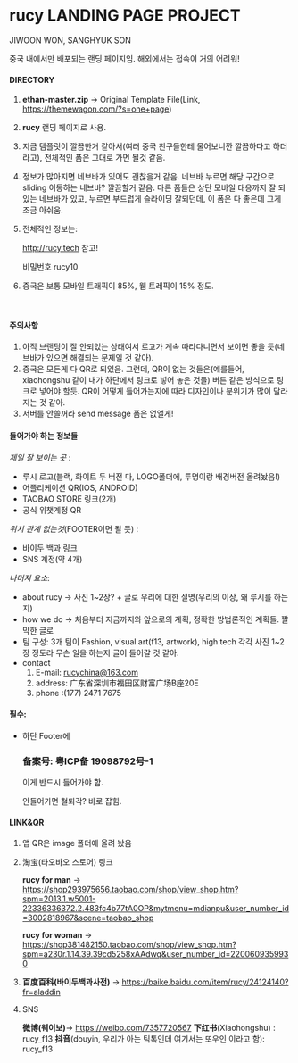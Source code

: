 # rucy LANDING PAGE PROJECT

JIWOON WON, SANGHYUK SON

중국 내에서만 배포되는 랜딩 페이지임. 해외에서는 접속이 거의 어려워!

#### **DIRECTORY**

1. **ethan-master.zip** -> Original Template File(Link, <https://themewagon.com/?s=one+page>)

2. **rucy** 랜딩 페이지로 사용. 

3. 지금 템플릿이 깔끔한거 같아서(여러 중국 친구들한테 물어보니깐 깔끔하다고 하더라고), 전체적인 폼은 그대로 가면 될것 같음. 

4. 정보가 많아지면 네브바가 있어도 괜찮을거 같음. 네브바 누르면 해당 구간으로 sliding 이동하는 네브바? 깔끔할거 같음. 다른 폼들은 상단 모바일 대응까지 잘 되있는 네브바가 있고, 누르면 부드럽게 슬라이딩 잘되던데, 이 폼은 다 좋은데 그게 조금 아쉬움. 

5. 전체적인 정보는: 

   http://rucy.tech 참고!

   비밀번호 rucy10 

6. 중국은 보통 모바일 트래픽이 85%, 웹 트레픽이 15% 정도.

   ​

#### **주의사항** 

1. 아직 브랜딩이 잘 안되있는 상태여서 로고가 계속 따라다니면서 보이면 좋을 듯(네브바가 있으면 해결되는 문제일 것 같아). 
2. 중국은 모든게 다 QR로 되있음. 그런데, QR이 없는 것들은(예를들어, xiaohongshu 같이 내가 하단에서 링크로 넣어 놓은 것들) 버튼 같은 방식으로 링크로 넣어야 할듯. QR이 어떻게 들어가는지에 따라 디자인이나 분위기가 많이 달라지는 것 같아. 
3. 서버를 안쓸꺼라 send message 폼은 없앨게!



#### **들어가야 하는 정보들**

*제일 잘 보이는 곳* : 

- 루시 로고(블랙, 화이트 두 버전 다, LOGO폴더에, 투명이랑 배경버전 올려놨음!)
- 어플리케이션 QR(IOS, ANDROID)
- TAOBAO STORE 링크(2개) 
- 공식 위챗계정 QR 

*위치 관계 없는것*(FOOTER이면 될 듯) : 

- 바이두 백과 링크 
- SNS 계정(약 4개)   

*나머지 요소*:

- about rucy -> 사진 1~2장? + 글로 우리에 대한 설명(우리의 이상, 왜 루시를 하는지)
- how we do -> 처음부터 지금까지와 앞으로의 계획, 정확한 방법론적인 계획들. 짤막한 글로  
- 팀 구성: 3개 팀이  Fashion, visual art(f13, artwork), high tech 각각 사진 1~2장 정도라 무슨 일을 하는지 글이 들어갈 것 같아.
- contact  
  1. E-mail: rucychina@163.com
  2. address: 广东省深圳市福田区财富广场B座20E
  3. phone :(177) 2471 7675



#### **필수**:

- 하단 Footer에

  ### 备案号: 粤ICP备 19098792号-1

  이게 반드시 들어가야 함. 

  안들어가면 철퇴각? 바로 잡힘. 



#### **LINK&QR**

1. 앱 QR은 image 폴더에 올려 놨음


2. 淘宝(타오바오 스토어) 링크 

   **rucy for man** -> https://shop293975656.taobao.com/shop/view_shop.htm?spm=2013.1.w5001-22336336372.2.483fc4b77tA0OP&mytmenu=mdianpu&user_number_id=3002818967&scene=taobao_shop

   **rucy for woman** -> https://shop381482150.taobao.com/shop/view_shop.htm?spm=a230r.1.14.39.39cd5258xAAdwq&user_number_id=2200609359930



3. **百度百科(바이두백과사전)**  -> https://baike.baidu.com/item/rucy/24124140?fr=aladdin



4. SNS

   **微博(웨이보)**-> https://weibo.com/7357720567
   **下红书**(Xiaohongshu) : rucy_f13 
   **抖音**(douyin, 우리가 아는 틱톡인데 여기서는 또우인 이라고 함): rucy_f13